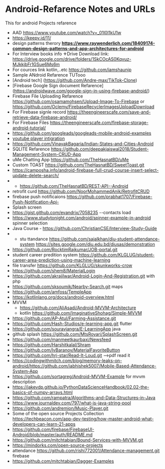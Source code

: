 # Android-Refarence Notes and URLs
This for android Projects refarence 
* AAD https://www.youtube.com/watch?v=_01l0l1kU1w
* https://keepv.id/11/
* design patterns therory **https://www.raywenderlich.com/18409174-common-design-patterns-and-app-architectures-for-android**
* For Interview books info ⚜️Drive Download link: https://drive.google.com/drive/folders/1SkCOcAS0Kqvuz-MJkkjbFr1GSue6Ms6m
* For cources link kotlin,..etc https://github.com/iamshaunjp
* Sample ANdroid Refarence TUTooo
* [Android tech] (https://github.com/Andre-max/TikTok-Clone)
* [Firebase Google Sign document Refarence] (https://androidwave.com/google-sign-in-using-firebase-android/)
* Firebase File Uploading Refarence https://github.com/osamamohsen/Upload-Image-To-Firebase or https://github.com/Oclemy/FirebaseRecyclerImagesUploadDownload
* For Firebase signle record https://theengineerscafe.com/save-and-retrieve-data-firebase-android/
* For Firebase Files https://theengineerscafe.com/firebase-storage-android-tutorial/
* https://github.com/googleads/googleads-mobile-android-examples
* [youtube player intigration](https://www.sitepoint.com/using-the-youtube-api-to-embed-video-in-an-android-app/)
* https://github.com/VinayakBagaria/Indian-States-and-Cities-Android 
* SQLITE Refarence https://github.com/deepakjaiswal2018/Student-Management-System-CRUD-App
* uMe Chatting App https://github.com/TheHasnatBD/uMe
* Custom TOAST https://github.com/TheHasnatBD/SweetToast.git
* https://camposha.info/android-firebase-full-crud-course-insert-select-update-delete-search/ 
* * https://github.com/TheHasnatBD/REST-API--Android
* retrofit curd https://github.com/NoorMohammedAnik/RetrofitCRUD
* firebase push notificaions https://github.com/prabhat1707/Firebase-Push-Notification-Api-
* Splash screen 
* https://gist.github.com/evandrix/7058235 --contacts load
* https://www.studytonight.com/android/spinner-example-in-android spinner selection
* Java Course - https://github.com/ChristianCSE/Interview-Study-Guide
* * stu ttandance https://github.com/sajalkhan/diu-student-attendance-system https://sites.google.com/diu.edu.bd/diusas/demonstration
* https://github.com/RocktimRajkumar/JOB-portal.git
* student career predition system https://github.com/KLGLUG/student-career-area-prediction-using-machine-learning
* file transfer https://github.com/KLGLUG/skunkworks-crow 
* https://github.com/shem8/MaterialLogin
* https://github.com/akrajilwar/Android-Login-And-Registration.git with php
* https://github.com/sksoumik/Nearby-Search.git maps
* https://github.com/amfoss/TempleApp 
* https://kotlinlang.org/docs/android-overview.html
* MVVM
  *   https://github.com/AliAsadi/Android-MVVM-Architecture
  *   kotlin https://github.com/ImaginativeShohag/Simple-MVVM
* https://github.com/AP-Atul/Farming-Assistance.git 
* https://github.com/Hash-Studios/e-learning-app.git flutter
* https://github.com/souravjangra/E-LearningApp java
* github splash https://github.com/MtsRovari/SplashScreen.git
* https://github.com/manmeetkaurbaxi/Newsfeed
* https://github.com/Harshitkalal/Shram
* https://github.com/IvBaranov/MaterialFavoriteButton
* https://github.com/hrj-star/Read-It-Loud.git -->pdf read it 
* https://codingwithmitch.com/blog/memory-leaks-on-android/https://github.com/iabhishek5007/Mobile-Based-Attendance-System-App 
* https://github.com/sortagreg/Android-MVVM-Example for mvvm description
* https://jakevdp.github.io/PythonDataScienceHandbook/02.02-the-basics-of-numpy-arrays.html
* https://github.com/rampatra/Algorithms-and-Data-Structures-in-Java
* https://www.journaldev.com/797/what-is-java-string-pool
* https://github.com/andremion/Music-Player.git
* Some of the open source Projects Collection https://techbeacon.com/app-dev-testing/how-master-android-what-developers-can-learn-21-apps
* https://github.com/firebase/FirebaseUI-Android/blob/master/auth/README.md
* https://github.com/mitchtabian/Bound-Services-with-MVVM.git
* https://mindorks.com/open-source-projects
* attendance https://github.com/rishi772001/Attendance-management.git firebase
* https://github.com/mitchtabian/Dagger-Examples
